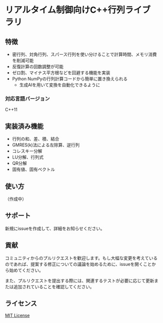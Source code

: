 # リアルタイム制御向けC++行列ライブラリ

## 特徴

- 密行列、対角行列、スパース行列を使い分けることで計算時間、メモリ消費を削減可能
- 反復計算の回数調整が可能
- ゼロ割、マイナス平方根などを回避する機能を実装
- Python NumPyの行列計算コードから簡単に置き換えられる
  - 生成AIを用いて変換を自動化できるように

### 対応言語バージョン

C++11

## 実装済み機能

- 行列の和、差、積、結合
- GMRES(k)法による左除算、逆行列
- コレスキー分解
- LU分解、行列式
- QR分解
- 固有値、固有ベクトル

## 使い方

（作成中）

## サポート

新規にissueを作成して、詳細をお知らせください。

## 貢献

コミュニティからのプルリクエストを歓迎します。もし大幅な変更を考えているのであれば、提案する修正についての議論を始めるために、issueを開くことから始めてください。

また、プルリクエストを提出する際には、関連するテストが必要に応じて更新または追加されていることを確認してください。

## ライセンス

[MIT License](./LICENSE.txt)
